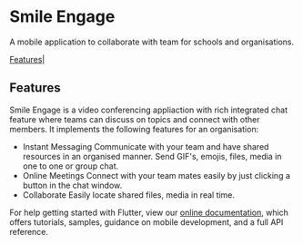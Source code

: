 # Smile Engage

A mobile application to collaborate with team for schools and organisations.

[Features](https://github.com/payalmangla17/smile_engage/#Features)|

## Features

Smile Engage is a video conferencing appliaction with rich integrated chat feature where teams can discuss on topics and connect with other members.
It implements the following features for an organisation:
  - Instant Messaging
    Communicate with your team and have shared resources in an organised manner. Send GIF's, emojis, files, media in one to one or group chat.
  - Online Meetings
    Connect with your team mates easily by just clicking a button in the chat window.
  - Collaborate
    Easily locate shared files, media in real time.
  
For help getting started with Flutter, view our
[online documentation](https://flutter.dev/docs), which offers tutorials,
samples, guidance on mobile development, and a full API reference.

